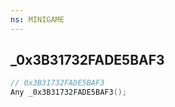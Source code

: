 ```yaml
---
ns: MINIGAME
---
```

## _0x3B31732FADE5BAF3

```c
// 0x3B31732FADE5BAF3
Any _0x3B31732FADE5BAF3();
```


